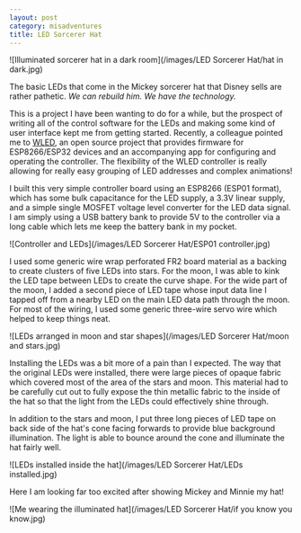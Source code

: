 ```yaml
---
layout: post
category: misadventures
title: LED Sorcerer Hat
---
```

![Illuminated sorcerer hat in a dark room](/images/LED Sorcerer Hat/hat in dark.jpg)

The basic LEDs that come in the Mickey sorcerer hat that Disney sells are rather pathetic. *We can rebuild him. We have the technology.* <!--more-->

This is a project I have been wanting to do for a while, but the prospect of writing all of the control software for the LEDs and making some kind of user interface kept me from getting started. Recently, a colleague pointed me to <a href="https://kno.wled.ge/">WLED</a>, an open source project that provides firmware for ESP8266/ESP32 devices and an accompanying app for configuring and operating the controller. The flexibility of the WLED controller is really allowing for really easy grouping of LED addresses and complex animations!

I built this very simple controller board using an ESP8266 (ESP01 format), which has some bulk capacitance for the LED supply, a 3.3V linear supply, and a simple single MOSFET voltage level converter for the LED data signal. I am simply using a USB battery bank to provide 5V to the controller via a long cable which lets me keep the battery bank in my pocket.

![Controller and LEDs](/images/LED Sorcerer Hat/ESP01 controller.jpg)

I used some generic wire wrap perforated FR2 board material as a backing to create clusters of five LEDs into stars. For the moon, I was able to kink the LED tape between LEDs to create the curve shape. For the wide part of the moon, I added a second piece of LED tape whose input data line I tapped off from a nearby LED on the main LED data path through the moon. For most of the wiring, I used some generic three-wire servo wire which helped to keep things neat.

![LEDs arranged in moon and star shapes](/images/LED Sorcerer Hat/moon and stars.jpg)

Installing the LEDs was a bit more of a pain than I expected. The way that the original LEDs were installed, there were large pieces of opaque fabric which covered most of the area of the stars and moon. This material had to be carefully cut out to fully expose the thin metallic fabric to the inside of the hat so that the light from the LEDs could effectively shine through.

In addition to the stars and moon, I put three long pieces of LED tape on back side of the hat's cone facing forwards to provide blue background illumination. The light is able to bounce around the cone and illuminate the hat fairly well.

![LEDs installed inside the hat](/images/LED Sorcerer Hat/LEDs installed.jpg)

Here I am looking far too excited after showing Mickey and Minnie my hat!

![Me wearing the illuminated hat](/images/LED Sorcerer Hat/if you know you know.jpg)
